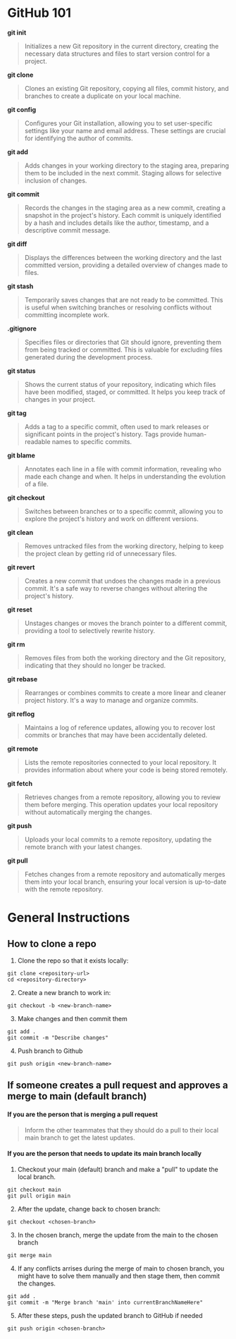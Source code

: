 # GitHub 101

**git init**
> Initializes a new Git repository in the current directory, creating the necessary data structures and files to start version control for a project.

**git clone**
> Clones an existing Git repository, copying all files, commit history, and branches to create a duplicate on your local machine.

**git config**
> Configures your Git installation, allowing you to set user-specific settings like your name and email address. These settings are crucial for identifying the author of commits.

**git add**
> Adds changes in your working directory to the staging area, preparing them to be included in the next commit. Staging allows for selective inclusion of changes.

**git commit**
> Records the changes in the staging area as a new commit, creating a snapshot in the project's history. Each commit is uniquely identified by a hash and includes details like the author, timestamp, and a descriptive commit message.

**git diff**
> Displays the differences between the working directory and the last committed version, providing a detailed overview of changes made to files.

**git stash**
> Temporarily saves changes that are not ready to be committed. This is useful when switching branches or resolving conflicts without committing incomplete work.

**.gitignore**
> Specifies files or directories that Git should ignore, preventing them from being tracked or committed. This is valuable for excluding files generated during the development process.

**git status**
> Shows the current status of your repository, indicating which files have been modified, staged, or committed. It helps you keep track of changes in your project.

**git tag**
> Adds a tag to a specific commit, often used to mark releases or significant points in the project's history. Tags provide human-readable names to specific commits.

**git blame**
> Annotates each line in a file with commit information, revealing who made each change and when. It helps in understanding the evolution of a file.

**git checkout**
> Switches between branches or to a specific commit, allowing you to explore the project's history and work on different versions.

**git clean**
> Removes untracked files from the working directory, helping to keep the project clean by getting rid of unnecessary files.

**git revert**
> Creates a new commit that undoes the changes made in a previous commit. It's a safe way to reverse changes without altering the project's history.

**git reset**
> Unstages changes or moves the branch pointer to a different commit, providing a tool to selectively rewrite history.

**git rm**
> Removes files from both the working directory and the Git repository, indicating that they should no longer be tracked.

**git rebase**
> Rearranges or combines commits to create a more linear and cleaner project history. It's a way to manage and organize commits.

**git reflog**
> Maintains a log of reference updates, allowing you to recover lost commits or branches that may have been accidentally deleted.

**git remote**
> Lists the remote repositories connected to your local repository. It provides information about where your code is being stored remotely.

**git fetch**
> Retrieves changes from a remote repository, allowing you to review them before merging. This operation updates your local repository without automatically merging the changes.

**git push**
> Uploads your local commits to a remote repository, updating the remote branch with your latest changes.

**git pull**
> Fetches changes from a remote repository and automatically merges them into your local branch, ensuring your local version is up-to-date with the remote repository.

# General Instructions

## How to clone a repo

1. Clone the repo so that it exists locally:
```
git clone <repository-url>
cd <repository-directory>
```

2. Create a new branch to work in: 
```
git checkout -b <new-branch-name>
```

3. Make changes and then commit them
```
git add .
git commit -m "Describe changes"
```

4. Push branch to Github
```
git push origin <new-branch-name>
```

## If someone creates a pull request and approves a merge to main (default branch)


#### If you are the person that is merging a pull request

> Inform the other teammates that they should do a pull to their local main branch to get the latest updates.

#### If you are the person that needs to update its main branch locally

1. Checkout your main (default) branch and make a "pull" to update the local branch.
```
git checkout main
git pull origin main
```

2. After the update, change back to chosen branch:
``` 
git checkout <chosen-branch>
```

3. In the chosen branch, merge the update from the main to the chosen branch
```
git merge main
```

4. If any conflicts arrises during the merge of main to chosen branch, you might have to solve them manually and then stage them, then commit the changes.

```
git add .
git commit -m "Merge branch 'main' into currentBranchNameHere"
```

5. After these steps, push the updated branch to GitHub if needed
```
git push origin <chosen-branch>
```

